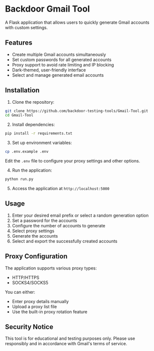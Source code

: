 # Backdoor Gmail Tool

A Flask application that allows users to quickly generate Gmail accounts with custom settings.

## Features

- Create multiple Gmail accounts simultaneously
- Set custom passwords for all generated accounts
- Proxy support to avoid rate limiting and IP blocking
- Dark-themed, user-friendly interface
- Select and manage generated email accounts

## Installation

1. Clone the repository:
```bash
git clone https://github.com/backdoor-testing-tools/Gmail-Tool.git
cd Gmail-Tool
```

2. Install dependencies:
```bash
pip install -r requirements.txt
```

3. Set up environment variables:
```bash
cp .env.example .env
```
Edit the `.env` file to configure your proxy settings and other options.

4. Run the application:
```bash
python run.py
```

5. Access the application at `http://localhost:5000`

## Usage

1. Enter your desired email prefix or select a random generation option
2. Set a password for the accounts
3. Configure the number of accounts to generate
4. Select proxy settings
5. Generate the accounts
6. Select and export the successfully created accounts

## Proxy Configuration

The application supports various proxy types:
- HTTP/HTTPS
- SOCKS4/SOCKS5

You can either:
- Enter proxy details manually
- Upload a proxy list file
- Use the built-in proxy rotation feature

## Security Notice

This tool is for educational and testing purposes only. Please use responsibly and in accordance with Gmail's terms of service.

